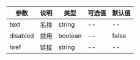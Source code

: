 |参数|说明|类型|可选值|默认值|
|----|----|----|----|----|
|text|名称|string|--|--|
|disabled|禁用|boolean|--|false|
|href|链接|string|--|--|
